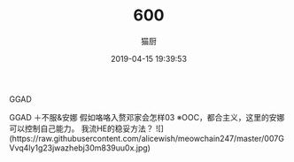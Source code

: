 ﻿---
layout: post
title: 600
date: 2019-04-15 19:39:53
updated: 2019-04-15 19:39:53
comments: true
categories: [Photo]
tags: [ggad, 格邓, 神奇动物在哪里]
author: "猫厨"
description: ""
toc: true
---

<p>GGAD</p> 
GGAD ＋不服&安娜
假如咯咯入赘邓家会怎样03
※OOC，都合主义，这里的安娜可以控制自己能力。
我流HE的稳妥方法？
![](https://raw.githubusercontent.com/alicewish/meowchain247/master/007GVvq4ly1g23jwazhebj30m839uu0x.jpg)



